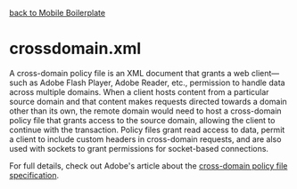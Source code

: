 [back to Mobile Boilerplate](https://github.com/inkless/mobile-boilerplate#documentation) 

# crossdomain.xml

A cross-domain policy file is an XML document that grants a web client—such as
Adobe Flash Player, Adobe Reader, etc., permission to handle data across
multiple domains. When a client hosts content from a particular source domain
and that content makes requests directed towards a domain other than its own,
the remote domain would need to host a cross-domain policy file that grants
access to the source domain, allowing the client to continue with the
transaction. Policy files grant read access to data, permit a client to include
custom headers in cross-domain requests, and are also used with sockets to
grant permissions for socket-based connections.

For full details, check out Adobe's article about the [cross-domain policy file
specification](http://www.adobe.com/devnet/articles/crossdomain_policy_file_spec.html).
